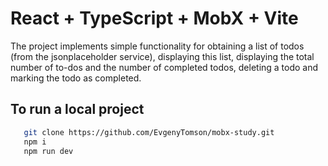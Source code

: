 # React + TypeScript + MobX + Vite


The project implements simple functionality for obtaining a list of todos (from the jsonplaceholder service), displaying this list, displaying the total number of to-dos and the number of completed todos, deleting a todo and marking the todo as completed.  


## To run a local project  

```bash
   git clone https://github.com/EvgenyTomson/mobx-study.git
   npm i
   npm run dev
```